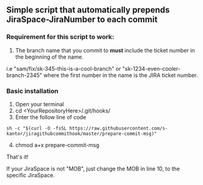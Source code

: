 ## Simple script that automatically prepends JiraSpace-JiraNumber to each commit

### Requirement for this script to work:

1. The branch name that you commit to **must** include the ticket number in the beginning of the name.

i.e "sam/fix/sk-345-this-is-a-cool-branch" or "sk-1234-even-cooler-branch-2345" where the first number in the name is the JIRA ticket number.

### Basic installation

1. Open your terminal
2. cd \<YourRepositoryHere>/.git/hooks/
3. Enter the follow line of code

`
sh -c "$(curl -O -fsSL https://raw.githubusercontent.com/s-kantor/jiragithubcommithook/master/prepare-commit-msg)"
`

4. chmod a+x prepare-commit-msg

That's it!

If your JiraSpace is not "MOB", just change the MOB in line 10, to the specific JiraSpace.

